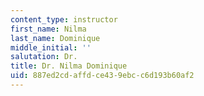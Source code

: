 ```yaml
---
content_type: instructor
first_name: Nilma
last_name: Dominique
middle_initial: ''
salutation: Dr.
title: Dr. Nilma Dominique
uid: 887ed2cd-affd-ce43-9ebc-c6d193b60af2
---
```

